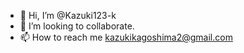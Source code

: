 - 👋 Hi, I’m @Kazuki123-k
- 💞️ I’m looking to collaborate.
- 📫 How to reach me kazukikagoshima2@gmail.com

<!---
Kazuki123-k/Kazuki123-k is a ✨ special ✨ repository because its `README.md` (this file) appears on your GitHub profile.
You can click the Preview link to take a look at your changes.
--->

